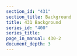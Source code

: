 ```yaml
---
section_id: "431"
section_title: Background
title: 431 Background
series_id: "400"
series_title: 
page_in_manual: 430-2
document_depth: 3
---
```

